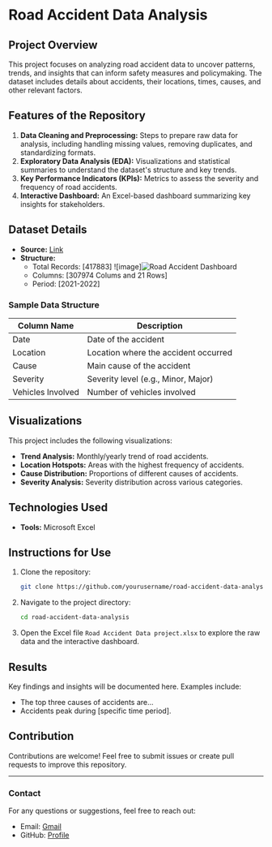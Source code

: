 # Road Accident Data Analysis

## Project Overview
This project focuses on analyzing road accident data to uncover patterns, trends, and insights that can inform safety measures and policymaking. The dataset includes details about accidents, their locations, times, causes, and other relevant factors.

## Features of the Repository
1. **Data Cleaning and Preprocessing:** Steps to prepare raw data for analysis, including handling missing values, removing duplicates, and standardizing formats.
2. **Exploratory Data Analysis (EDA):** Visualizations and statistical summaries to understand the dataset's structure and key trends.
3. **Key Performance Indicators (KPIs):** Metrics to assess the severity and frequency of road accidents.
4. **Interactive Dashboard:** An Excel-based dashboard summarizing key insights for stakeholders.

## Dataset Details
- **Source:** [Link](https://en.wikipedia.org/wiki/Reported_Road_Casualties_Great_Britain)
- **Structure:**
  - Total Records: [417883]
![image]![Road Accident Dashboard](https://github.com/user-attachments/assets/adeaf7c7-5db9-4e2c-a2ad-ec770ad313b5)
  - Columns: [307974 Colums and 21 Rows]
  - Period: [2021-2022]

### Sample Data Structure
| Column Name       | Description                          |
|-------------------|--------------------------------------|
| Date              | Date of the accident                |
| Location          | Location where the accident occurred|
| Cause             | Main cause of the accident          |
| Severity          | Severity level (e.g., Minor, Major) |
| Vehicles Involved | Number of vehicles involved         |

## Visualizations
This project includes the following visualizations:
- **Trend Analysis:** Monthly/yearly trend of road accidents.
- **Location Hotspots:** Areas with the highest frequency of accidents.
- **Cause Distribution:** Proportions of different causes of accidents.
- **Severity Analysis:** Severity distribution across various categories.

## Technologies Used
- **Tools:** Microsoft Excel

## Instructions for Use
1. Clone the repository:
   ```bash
   git clone https://github.com/yourusername/road-accident-data-analysis.git
   ```
2. Navigate to the project directory:
   ```bash
   cd road-accident-data-analysis
   ```
3. Open the Excel file `Road Accident Data project.xlsx` to explore the raw data and the interactive dashboard.

## Results
Key findings and insights will be documented here. Examples include:
- The top three causes of accidents are...
- Accidents peak during [specific time period].

## Contribution
Contributions are welcome! Feel free to submit issues or create pull requests to improve this repository.

---

### Contact
For any questions or suggestions, feel free to reach out:
- Email: [Gmail](Makiga63@gmail.com)
- GitHub: [Profile](https://github.com/Glabtan)

